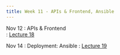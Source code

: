 ```yaml
---
title: Week 11 - APIs & Frontend, Ansible
---
```


Nov 12
: APIs & Frontend	 
  : [Lecture 18](../assets/lectures/lecture18/under-construction-gif-17.gif)


Nov 14
: Deployment: Ansible 
  : [Lecture 19]((../assets/lectures/lecture19/under-construction-gif-17.gif))

